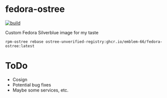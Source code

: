 # fedora-ostree
[![build](https://github.com/Emblem-66/fedora-ostree/actions/workflows/build.yml/badge.svg)](https://github.com/Emblem-66/fedora-ostree/actions/workflows/build.yml)

Custom Fedora Silverblue image for my taste

`` rpm-ostree rebase ostree-unverified-registry:ghcr.io/emblem-66/fedora-ostree:latest ``

# ToDo
- Cosign
- Potential bug fixes
- Maybe some services, etc.
